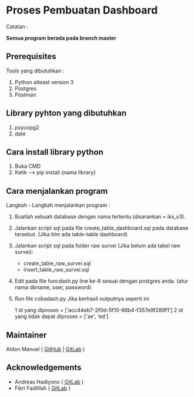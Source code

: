 # Proses Pembuatan Dashboard

Catatan :

**Semua program berada pada branch master**

## Prerequisites

Tools yang dibutuhkan :

1. Python atleast version 3
2. Postgres
3. Postman

## Library pyhton yang dibutuhkan

1. psycopg2
2. date

## Cara install library python

1. Buka CMD
2. Ketik --> pip install {nama library}

## Cara menjalankan program

Langkah - Langkah menjalankan program :

1. Buatlah sebuah database dengan nama tertentu (disarankan = iks_v3).
2. Jalankan script sql pada file create_table_dashboard.sql pada database tersebut. (Jika blm ada table-table dashboard)
3. Jalankan script sql pada folder raw survei (Jika belum ada tabel raw survei):
    - create_table_raw_survei.sql
    - insert_table_raw_survei.sql
4. Edit pada file funcdash.py line ke-8 sesuai dengan postgres anda. (atur nama dbname, user, password)
5. Run file cobadash.py
    Jika berhasil outputnya seperti ini

    1 id yang diproses = ['acc44eb7-2f0d-5f10-88b4-f357e9f289f1']
    2 id yang tidak dapat diproses = ['ae', 'ed']

## Maintainer
Aldon Manuel ( [GitHub](https://github.com/aldonmanuel) | [GitLab](https://gitlab.com/aldonmanuel) )

## Acknowledgements
- Andreas Hadiyono ( [GitLab](https://gitlab.com/Hadiyono) )
- Fikri Fadlillah ( [GitLab](https://gitlab.com/fikrifadlillah) )